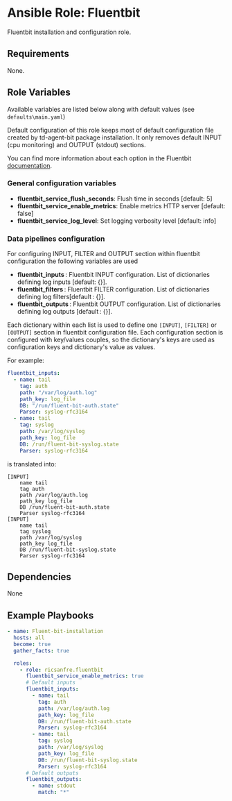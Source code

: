 Ansible Role: Fluentbit
=========

Fluentbit installation and configuration role.


Requirements
------------

None.


Role Variables
--------------

Available variables are listed below along with default values (see `defaults\main.yaml`)

Default configuration of this role keeps most of default configuration file created by td-agent-bit package installation. It only removes default INPUT (cpu monitoring) and OUTPUT (stdout) sections.

You can find more information about each option in the Fluentbit [documentation](https://docs.fluentbit.io/manual/administration/configuring-fluent-bit/configuration-file).


### General configuration variables

* **fluentbit_service_flush_seconds**: Flush time in seconds [default: 5]
* **fluentbit_service_enable_metrics**: Enable metrics HTTP server [default: false]
* **fluentbit_service_log_level**: Set logging verbosity level [default: info]

### Data pipelines configuration

For configuring INPUT, FILTER and OUTPUT section within fluentbit configuration the following variables are used 

* **fluentbit_inputs** : Fluentbit INPUT configuration. List of dictionaries defining log inputs  [default: {}].
* **fluentbit_filters** : Fluentbit FILTER configuration. List of dictionaries defining log filters[default : {}].
* **fluentbit_outputs** : Fluentbit OUTPUT configuration. List of dictionaries defining log outputs [default : {}].

Each dictionary within each list is used to define one `[INPUT]`, `[FILTER]` or `[OUTPUT]` section in fluentbit configuration file. Each configuration section is configured with key/values couples, so the dictionary's keys are used as configuration keys and dictionary's value as values.

For example:

```yml
fluentbit_inputs:
  - name: tail
    tag: auth
    path: "/var/log/auth.log" 
    path_key: log_file 
    DB: "/run/fluent-bit-auth.state"
    Parser: syslog-rfc3164
  - name: tail
    tag: syslog
    path: /var/log/syslog 
    path_key: log_file 
    DB: /run/fluent-bit-syslog.state
    Parser: syslog-rfc3164
```
is translated into:

```
[INPUT]
    name tail
    tag auth
    path /var/log/auth.log
    path_key log_file
    DB /run/fluent-bit-auth.state
    Parser syslog-rfc3164
[INPUT]
    name tail
    tag syslog
    path /var/log/syslog
    path_key log_file
    DB /run/fluent-bit-syslog.state
    Parser syslog-rfc3164

```

Dependencies
------------

None

Example Playbooks
-----------------

```yml
- name: Fluent-bit-installation
  hosts: all
  become: true
  gather_facts: true

  roles:
    - role: ricsanfre.fluentbit
      fluentbit_service_enable_metrics: true
      # Default inputs
      fluentbit_inputs:
        - name: tail
          tag: auth
          path: /var/log/auth.log 
          path_key: log_file 
          DB: /run/fluent-bit-auth.state
          Parser: syslog-rfc3164
        - name: tail
          tag: syslog
          path: /var/log/syslog 
          path_key: log_file 
          DB: /run/fluent-bit-syslog.state
          Parser: syslog-rfc3164
      # Default outputs
      fluentbit_outputs:
        - name: stdout
          match: "*"
```
